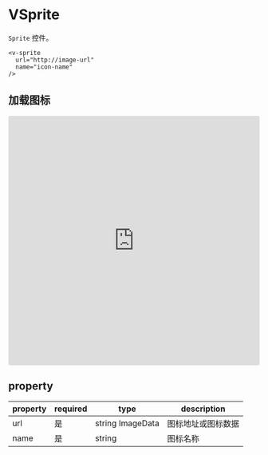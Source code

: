 # VSprite

`Sprite` 控件。

```
<v-sprite
  url="http://image-url"
  name="icon-name"
/>
```

## 加载图标

<iframe src="https://codesandbox.io/embed/vmap-examples-mnqjgn?fontsize=14&hidenavigation=1&initialpath=%2Fvsprite%2Fbasic&module=%2Fsrc%2Fviews%2Fvsprite%2FBasic.vue&theme=dark"
     style="width:100%; height:500px; border:0; border-radius: 4px; overflow:hidden;"
     title="vmap examples"
     allow="accelerometer; ambient-light-sensor; camera; encrypted-media; geolocation; gyroscope; hid; microphone; midi; payment; usb; vr; xr-spatial-tracking"
     sandbox="allow-forms allow-modals allow-popups allow-presentation allow-same-origin allow-scripts"
   ></iframe>

## property

| property | required | type             | description        |
| -------- | -------- | ---------------- | ------------------ |
| url      | 是       | string ImageData | 图标地址或图标数据 |
| name     | 是       | string           | 图标名称           |
